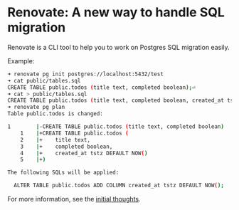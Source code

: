 # Renovate: A new way to handle SQL migration

Renovate is a CLI tool to help you to work on Postgres SQL migration easily.

Example:

```bash
➜ renovate pg init postgres://localhost:5432/test
➜ cat public/tables.sql
CREATE TABLE public.todos (title text, completed boolean);⏎
➜ cat > public/tables.sql
CREATE TABLE public.todos (title text, completed boolean, created_at tstz default now());
➜ renovate pg plan
Table public.todos is changed:

1        |-CREATE TABLE public.todos (title text, completed boolean)
    1    |+CREATE TABLE public.todos (
    2    |+    title text,
    3    |+    completed boolean,
    4    |+    created_at tstz DEFAULT NOW()
    5    |+)

The following SQLs will be applied:

  ALTER TABLE public.todos ADD COLUMN created_at tstz DEFAULT NOW();
```

For more information, see the [initial thoughts](./rfcs/0001-sql-migration.md).
